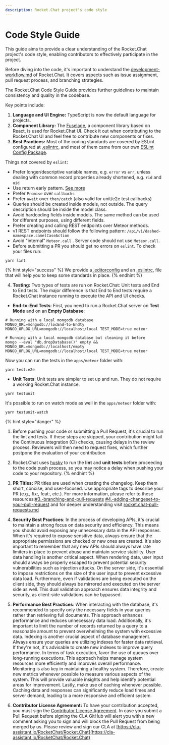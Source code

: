 ```yaml
---
description: Rocket.Chat project's code style
---
```


# Code Style Guide

This guide aims to provide a clear understanding of the Rocket.Chat project's code style, enabling contributors to effectively participate in the project.

Before diving into the code, it's important to understand the [development-workflow.md](development-workflow.md "mention") of Rocket.Chat. It covers aspects such as issue assignment, pull request process, and branching strategies.

The Rocket.Chat Code Style Guide provides further guidelines to maintain consistency and quality in the codebase.

Key points include:

1. **Language and UI Engine:** TypeScript is now the default language for projects.&#x20;
2. **Component Library:** The [Fuselage](https://github.com/RocketChat/Rocket.Chat.Fuselage), a component library based on React, is used for Rocket.Chat UI. Check it out when contributing to the Rocket.Chat UI and feel free to contribute new components or fixes.
3. **Best Practices:** Most of the coding standards are covered by ESLint configured at [.eslintrc](https://github.com/RocketChat/Rocket.Chat/blob/develop/apps/meteor/.eslintrc), and most of them came from our own [ESLint Config Package](https://github.com/RocketChat/eslint-config-rocketchat).

Things not covered by `eslint`:

* Prefer longer/descriptive variable names, e.g. `error` vs `err`, unless dealing with common record properties already shortened, e.g. `rid` and `uid`
* Use return early pattern. [See more](https://blog.timoxley.com/post/47041269194/avoid-else-return-early)
* Prefer `Promise` over `callbacks`
* Prefer `await` over `then/catch` (also valid for unit/e2e test callbacks)
* Queries should be created inside models, not outside. The query description should be inside the model class.
* &#x20;Avoid hardcoding fields inside models. The same method can be used for different purposes, using different fields.
* &#x20;Prefer creating and calling REST endpoints over Meteor methods.
* v1 REST endpoints should follow the following pattern: `/api/v1/dashed-namespace.camelCaseAction`
* Avoid "internal" `Meteor.call` . Server code should not use `Meteor.call`.&#x20;
* Before submitting a PR you should get no errors on `eslint`. To check your files run:

```
yarn lint
```

{% hint style="success" %}
We provide a[ .editorconfig](https://github.com/RocketChat/Rocket.Chat/blob/develop/.editorconfig) and an [.eslintrc](https://github.com/RocketChat/Rocket.Chat/blob/develop/apps/meteor/.eslintrc), file that will help you to keep some standards in place.
{% endhint %}



4. **Testing:** Two types of tests are run on Rocket.Chat: Unit tests and End to End tests. The major difference is that End to End tests require a Rocket.Chat instance running to execute the API and UI checks.

* **End-to-End Tests**: First, you need to run a Rocket.Chat server on **Test Mode** and on an **Empty Database**:

```
# Running with a local mongodb database
MONGO_URL=mongodb://locEnd-to-Endty MONGO_OPLOG_URL=mongodb://localhost/local TEST_MODE=true meteor
```

```
# Running with a local mongodb database but cleaning it before
mongo --eval "db.dropDatabase()" empty && MONGO_URL=mongodb://localhost/empty MONGO_OPLOG_URL=mongodb://localhost/local TEST_MODE=true meteor
```

Now you can run the tests in the `apps/meteor` folder with:

```
yarn test:e2e
```

* **Unit Tests**: Unit tests are simpler to set up and run. They do not require a working Rocket.Chat instance.

```
yarn testunit
```

It's possible to run on watch mode as well in the `apps/meteor` folder with:

```
yarn testunit-watch
```

{% hint style="danger" %}
1. Before pushing your code or submitting a Pull Request, it's crucial to run the lint and tests. If these steps are skipped, your contribution might fail the Continuous Integration (CI) checks, causing delays in the review process. Reviewers will then need to request fixes, which further postpone the evaluation of your contribution
2. &#x20;Rocket.Chat uses [husky](https://www.npmjs.com/package/husky) to run the **lint** and **unit tests** before proceeding to the code push process, so you may notice a delay when pushing your code to your repository.
{% endhint %}

5. **PR Titles:** PR titles are used when creating the changelog. Keep them short, concise, and user-focused. Use appropriate tags to describe your PR (e.g., fix:, feat:, etc.). For more information, please refer to these resources:[#3.-branching-and-pull-requests](development-workflow.md#3.-branching-and-pull-requests "mention")  [#4.-adding-changeset-to-your-pull-request](development-workflow.md#4.-adding-changeset-to-your-pull-request "mention") and for deeper understanding visit [rocket.chat-pull-requests.md](rocket.chat-pull-requests.md "mention")
6. **Security Best Practices**: In the process of developing APIs, it's crucial to maintain a strong focus on data security and efficiency. This means you should avoid exposing any unnecessary data in the API responses. When it's required to expose sensitive data, always ensure that the appropriate permissions are checked or new ones are created. It's also important to remember that any new APIs should always have rate limiters in place to prevent abuse and maintain service stability. User data handling is another critical aspect. When rendering data, user input should always be properly escaped to prevent potential security vulnerabilities such as injection attacks. On the server side, it's essential to impose restrictions on the size of the user input to prevent excessive data load. Furthermore, even if validations are being executed on the client side, they should always be mirrored and executed on the server side as well. This dual validation approach ensures data integrity and security, as client-side validations can be bypassed.
7. **Performance Best Practices**: When interacting with the database, it's recommended to specify only the necessary fields in your queries rather than retrieving full documents. This approach enhances performance and reduces unnecessary data load. Additionally, it's important to limit the number of records returned by a query to a reasonable amount to prevent overwhelming the system with excessive data. Indexing is another crucial aspect of database management. Always ensure your queries are utilizing indexes for faster data retrieval. If they're not, it's advisable to create new indexes to improve query performance. In terms of task execution, favor the use of queues over long-running executions. This approach helps manage system resources more efficiently and improves overall performance. Monitoring is also key in maintaining a healthy system. Therefore, create new metrics whenever possible to measure various aspects of the system. This will provide valuable insights and help identify potential areas for improvement. Lastly, make use of caching whenever possible. Caching data and responses can significantly reduce load times and server demand, leading to a more responsive and efficient system.
8. **Contributor License Agreement:** To have your contribution accepted, you must sign the  [Contributor License Agreement](https://cla-assistant.io/RocketChat/Rocket.Chat). In case you submit a Pull Request before signing the CLA GitHub will alert you with a new comment asking you to sign and will block the Pull Request from being merged by us. Please review and sign our CLA at [https://cla-assistant.io/RocketChat/Rocket.Chat](https://cla-assistant.io/RocketChat/Rocket.Chat)
